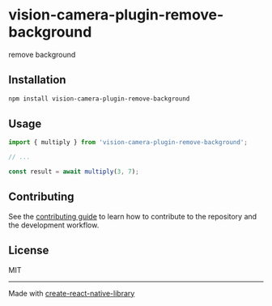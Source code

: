 # vision-camera-plugin-remove-background

remove background

## Installation

```sh
npm install vision-camera-plugin-remove-background
```

## Usage

```js
import { multiply } from 'vision-camera-plugin-remove-background';

// ...

const result = await multiply(3, 7);
```

## Contributing

See the [contributing guide](CONTRIBUTING.md) to learn how to contribute to the repository and the development workflow.

## License

MIT

---

Made with [create-react-native-library](https://github.com/callstack/react-native-builder-bob)
